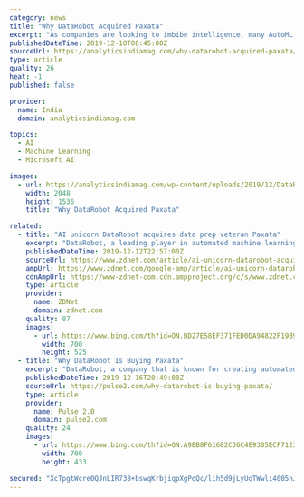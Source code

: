 ```yaml
---
category: news
title: "Why DataRobot Acquired Paxata"
excerpt: "As companies are looking to imbibe intelligence, many AutoML providers such as H20.ai, Azure AutoML, among others, are striving to take the lead in the landscape. Thus, DataRobot is quickly acquiring various companies to deliver a solution that will streamline the complete AI workflows. In 2017, DataRobot acquired Nutonian, an AI-powered ..."
publishedDateTime: 2019-12-18T08:45:00Z
sourceUrl: https://analyticsindiamag.com/why-datarobot-acquired-paxata/
type: article
quality: 26
heat: -1
published: false

provider:
  name: India
  domain: analyticsindiamag.com

topics:
  - AI
  - Machine Learning
  - Microsoft AI

images:
  - url: https://analyticsindiamag.com/wp-content/uploads/2019/12/DataRobot.jpg
    width: 2048
    height: 1536
    title: "Why DataRobot Acquired Paxata"

related:
  - title: "AI unicorn DataRobot acquires data prep veteran Paxata"
    excerpt: "DataRobot, a leading player in automated machine learning (ML) and artificial intelligence (AI), has acquired Paxata, one of the early self-service data preparation pure play vendors. DataRobot says the acquisition of Paxata will help it \"bolster its end-to-end AI capabilities;\" in fact, it headlined its press release on the subject with that ..."
    publishedDateTime: 2019-12-12T22:57:00Z
    sourceUrl: https://www.zdnet.com/article/ai-unicorn-datarobot-acquires-data-prep-veteran-paxata/
    ampUrl: https://www.zdnet.com/google-amp/article/ai-unicorn-datarobot-acquires-data-prep-veteran-paxata/
    cdnAmpUrl: https://www-zdnet-com.cdn.ampproject.org/c/s/www.zdnet.com/google-amp/article/ai-unicorn-datarobot-acquires-data-prep-veteran-paxata/
    type: article
    provider:
      name: ZDNet
      domain: zdnet.com
    quality: 87
    images:
      - url: https://www.bing.com/th?id=ON.BD27E58EF371FED0DA94822F19B959AF
        width: 700
        height: 525
  - title: "Why DataRobot Is Buying Paxata"
    excerpt: "DataRobot, a company that is known for creating automated machine learning models known as AutoML, announced it is buying Paxata. These are the details about the deal. DataRobot — a company that is best known for creating automated machine learning ..."
    publishedDateTime: 2019-12-16T20:49:00Z
    sourceUrl: https://pulse2.com/why-datarobot-is-buying-paxata/
    type: article
    provider:
      name: Pulse 2.0
      domain: pulse2.com
    quality: 24
    images:
      - url: https://www.bing.com/th?id=ON.A9EB8F61682C36C4E9305ECF7123C85F
        width: 700
        height: 433

secured: "XcTpgtWcre0QJnLIR738+bswqKrbjiqpXgPqQc/lih5d9jLyUoTWwli4005nJsMg8uQFaHK9bgMdNBGSrluzXb7d3WWOENtvjjo54sapdgE+tiMkPRN0eJAkUXFHVWy1x4SaSC2mbfzi933K0L/z7W0ZpvbTdtb5pmGe6Jg48K07nduiZ5M6NwlXSL+vpinz1Zh01QPzkOb2YZ2As6fgRfdCQsgrUVh8QkVuTEl2M3zVHNVbGVMis0oXnGzSvxJ5RqmDQaR2BpSi9iHQvdX3qg==;TacewSQLaIjGZ8yZWaY8vw=="
---
```


